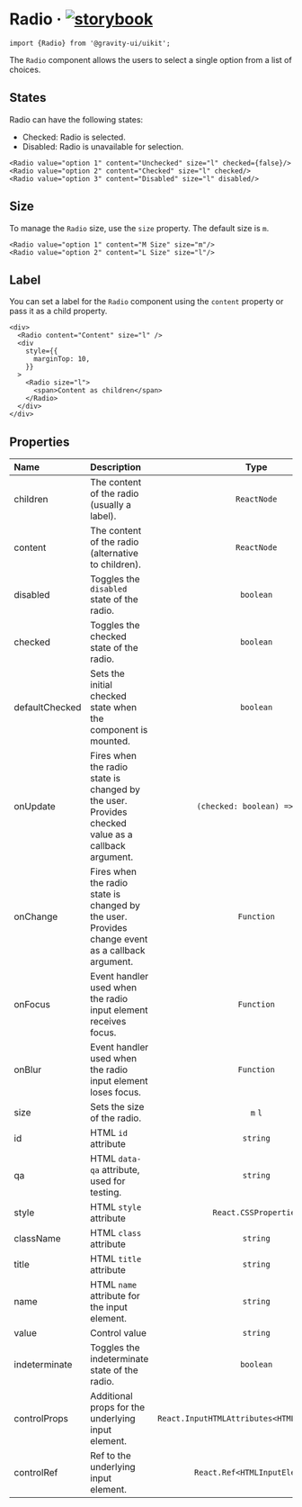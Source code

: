 <!--GITHUB_BLOCK-->

# Radio &middot; [![storybook](https://img.shields.io/badge/Storybook-Radio-3bc935)](https://preview.gravity-ui.com/uikit/?path=/docs/components-inputs-radio--docs)

<!--/GITHUB_BLOCK-->

```tsx
import {Radio} from '@gravity-ui/uikit';
```

The `Radio` component allows the users to select a single option from a list of choices.

## States

Radio can have the following states:

- Checked: Radio is selected.
- Disabled: Radio is unavailable for selection.

<!--LANDING_BLOCK

<ExampleBlock
    code={`
<Radio value="option 1" content="Unchecked" size="l" checked={false}/>
<Radio value="option 2" content="Checked" size="l" checked/>
<Radio value="option 3" content="Disabled" size="l" disabled/>
`}
>
    <UIKit.Radio value="option 1" content="Unchecked" size="l" checked={false}/>
    <UIKit.Radio value="option 2" content="Checked" size="l" checked/>
    <UIKit.Radio value="option 3" content="Disabled" size="l" disabled/>
</ExampleBlock>

LANDING_BLOCK-->

<!--GITHUB_BLOCK-->

```tsx
<Radio value="option 1" content="Unchecked" size="l" checked={false}/>
<Radio value="option 2" content="Checked" size="l" checked/>
<Radio value="option 3" content="Disabled" size="l" disabled/>
```

<!--/GITHUB_BLOCK-->

## Size

To manage the `Radio` size, use the `size` property. The default size is `m`.

<!--LANDING_BLOCK

<ExampleBlock
    code={`
<Radio value="option 1" content="M Size" size="m"/>
<Radio value="option 2" content="L Size" size="l"/>
`}
>
    <UIKit.Radio value="option 1" content="M Size" size="m"/>
    <UIKit.Radio value="option 2" content="L Size" size="l"/>
</ExampleBlock>

LANDING_BLOCK-->

<!--GITHUB_BLOCK-->

```tsx
<Radio value="option 1" content="M Size" size="m"/>
<Radio value="option 2" content="L Size" size="l"/>
```

<!--/GITHUB_BLOCK-->

## Label

You can set a label for the `Radio` component using the `content` property or pass it as a child property.

<!--LANDING_BLOCK

<ExampleBlock
    code={`
<div>
  <Radio content="Content" size="l" />
  <div
    style={{
      marginTop: 10,
    }}
  >
    <Radio size="l">
      <span>Content as children</span>
    </Radio>
  </div>
</div>
`}
>
<div>
  <UIKit.Radio content="Content" size="l" />
  <div
    style={{
      marginTop: 10,
    }}
  >
    <UIKit.Radio size="l">
      <span>Content as children</span>
    </UIKit.Radio>
  </div>
</div>
</ExampleBlock>

LANDING_BLOCK-->

<!--GITHUB_BLOCK-->

```tsx
<div>
  <Radio content="Content" size="l" />
  <div
    style={{
      marginTop: 10,
    }}
  >
    <Radio size="l">
      <span>Content as children</span>
    </Radio>
  </div>
</div>
```

<!--/GITHUB_BLOCK-->

## Properties

| Name           | Description                                                                                       |                     Type                      | Default |
| :------------- | :------------------------------------------------------------------------------------------------ | :-------------------------------------------: | :-----: |
| children       | The content of the radio (usually a label).                                                       |                  `ReactNode`                  |         |
| content        | The content of the radio (alternative to children).                                               |                  `ReactNode`                  |         |
| disabled       | Toggles the `disabled` state of the radio.                                                        |                   `boolean`                   | `false` |
| checked        | Toggles the checked state of the radio.                                                           |                   `boolean`                   | `false` |
| defaultChecked | Sets the initial checked state when the component is mounted.                                     |                   `boolean`                   | `false` |
| onUpdate       | Fires when the radio state is changed by the user. Provides checked value as a callback argument. |         `(checked: boolean) => void`          |         |
| onChange       | Fires when the radio state is changed by the user. Provides change event as a callback argument.  |                  `Function`                   |         |
| onFocus        | Event handler used when the radio input element receives focus.                                   |                  `Function`                   |         |
| onBlur         | Event handler used when the radio input element loses focus.                                      |                  `Function`                   |         |
| size           | Sets the size of the radio.                                                                       |                    `m` `l`                    |   `m`   |
| id             | HTML `id` attribute                                                                               |                   `string`                    |         |
| qa             | HTML `data-qa` attribute, used for testing.                                                       |                   `string`                    |         |
| style          | HTML `style` attribute                                                                            |             `React.CSSProperties`             |         |
| className      | HTML `class` attribute                                                                            |                   `string`                    |         |
| title          | HTML `title` attribute                                                                            |                   `string`                    |         |
| name           | HTML `name` attribute for the input element.                                                      |                   `string`                    |         |
| value          | Control value                                                                                     |                   `string`                    |         |
| indeterminate  | Toggles the indeterminate state of the radio.                                                     |                   `boolean`                   | `false` |
| controlProps   | Additional props for the underlying input element.                                                | `React.InputHTMLAttributes<HTMLInputElement>` |         |
| controlRef     | Ref to the underlying input element.                                                              |         `React.Ref<HTMLInputElement>`         |         |
